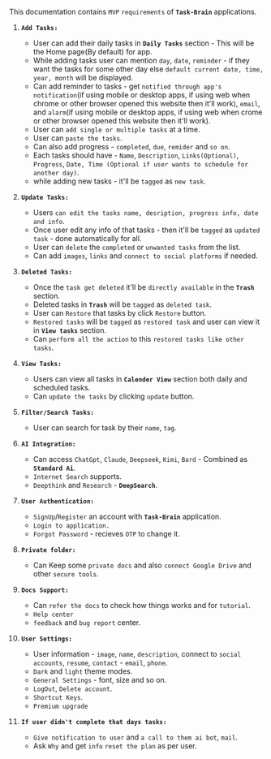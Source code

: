 This documentation contains `MVP` `requirements` of **`Task-Brain`** applications.

1. **`Add Tasks:`**
    - User can add their daily tasks in **`Daily Tasks`** section - This will be the Home page(By default) for app.
    - While adding tasks user can mention `day`, `date`, `reminder` - if they want the tasks for some other day else `default current date, time, year, month` will be displayed.
    - Can add reminder to tasks - get `notified through app's notification`(if using mobile or desktop apps, if using web when chrome or other browser opened this website then it'll work), `email`, and ``alarm``(if using mobile or desktop apps, if using web when crome or other browser opened this website then it'll work).
    - User can `add single or multiple tasks` at a time.
    - User can `paste the tasks`.
    - Can also add progress - `completed`, `due`, `remider` and `so on`.
    - Each tasks should have - `Name`, `Description`, `Links(Optional)`, `Progress`, `Date, Time (Optional if user wants to schedule for another day)`.
    - while adding new tasks - it'll be `tagged` as `new task`.

2. **`Update Tasks:`**
    - Users `can edit the tasks name, desription, progress info, date and info`.
    - Once user edit any info of that tasks - then it'll be `tagged` as `updated task` - done automatically for all.
    - User can `delete` the `completed` or `unwanted tasks` from the list.
    - Can add `images`, `links` and `connect to social platforms` if needed.

3. **`Deleted Tasks:`**
    - Once the `task get deleted` it'll be `directly available` in the **`Trash`** section.
    - Deleted tasks in **`Trash`** will be `tagged` as `deleted task`.
    - User can `Restore` that tasks by click `Restore` button.
    - `Restored tasks` will be `tagged` as `restored task` and user can view it in **`View tasks`** section.
    - Can `perform all the action` to this `restored tasks like other tasks`.

4. **`View Tasks:`**
    - Users can view all tasks in **`Calender View`** section both daily and scheduled tasks.
    - Can `update the tasks` by clicking `update` button.

5. **`Filter/Search Tasks:`**
    - User can search for task by their `name`, `tag`.

6. **`AI Integration:`**
    - Can access `ChatGpt`, `Claude`, `Deepseek`, `Kimi`, `Bard` - Combined as **`Standard Ai`**.
    - `Internet Search` supports.
    - `Deepthink` and `Research` - **`DeepSearch`**.

11. **`User Authentication:`**
    - `SignUp`/`Register` an account with **`Task-Brain`** application.
    - `Login to application.`
    - `Forgot Password` - recieves `OTP` to change it.

12. **`Private folder:`**
    - Can Keep some `private docs` and also `connect Google Drive` and other `secure tools`.

13. **`Docs Support:`**
    - Can `refer the docs` to check how things works and for `tutorial`.
    - `Help center`
    - `feedback` and `bug report` center.

14. **`User Settings:`**
    - User information - `image`, `name`, `description`, connect to `social accounts`, `resume`, `contact` - `email`, `phone`.
    - `Dark` and `light` theme modes.
    - `General Settings` - font, size and so on.
    - `LogOut`, `Delete account`.
    - `Shortcut Keys`.
    - `Premium upgrade`

16. **`If user didn't complete that days tasks:`**
    - `Give notification to user` and `a call to them ai bot`, `mail`.
    - Ask `Why` and get `info` `reset the plan` as per user.